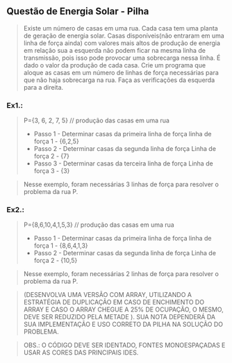 ## Questão de Energia Solar - Pilha

> Existe um número de casas em uma rua. Cada casa tem uma planta de geração de energia solar. Casas disponíveis(não entraram em uma linha de força ainda) com valores mais altos de produção de energia em relação sua a esquerda não podem ficar na mesma linha de transmissão, pois isso pode provocar uma sobrecarga nessa linha. É dado o valor da produção de cada casa. Crie um programa que aloque as casas em um número de linhas de força necessárias para que não haja sobrecarga na rua. Faça as verificações da esquerda para a direita.

### Ex1.:

>P={3, 6, 2, 7, 5} // produção das casas em uma rua
>* Passo 1 - Determinar casas da primeira linha de força
>linha de força 1 - {6,2,5}
>* Passo 2 - Determinar casas da segunda linha de força
>Linha de força 2 - {7}
>* Passo 3 - Determinar casas da terceira linha de força
>Linha de força 3 - {3}

>Nesse exemplo, foram necessárias 3 linhas de força para resolver o problema da rua P.

### Ex2.:

>P={8,6,10,4,1,5,3} // produção das casas em uma rua
>* Passo 1 - Determinar casas da primeira linha de força
>linha de força 1 - {8,6,4,1,3}
>* Passo 2 - Determinar casas da segunda linha de força
>Linha de força 2 - {10,5}


>Nesse exemplo, foram necessárias 2 linhas de força para resolver o problema da rua P.

>(DESENVOLVA UMA VERSÃO COM ARRAY, UTILIZANDO A ESTRATÉGIA DE DUPLICAÇÃO EM CASO DE ENCHIMENTO DO ARRAY E CASO O ARRAY CHEGUE A 25% DE OCUPAÇÃO, O MESMO, DEVE SER REDUZIDO PELA METADE ). SUA NOTA DEPENDERÁ DA SUA IMPLEMENTAÇÃO E USO CORRETO DA PILHA NA SOLUÇÃO DO PROBLEMA.

>OBS.: O CÓDIGO DEVE SER IDENTADO, FONTES MONOESPAÇADAS E USAR AS CORES DAS PRINCIPAIS IDES.
